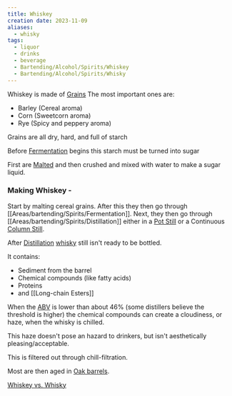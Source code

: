 ```yaml
---
title: Whiskey
creation date: 2023-11-09
aliases:
  - whisky
tags:
  - liquor
  - drinks
  - beverage
  - Bartending/Alcohol/Spirits/Whiskey
  - Bartending/Alcohol/Spirits/Whisky
---
```

Whiskey is made of [Grains](Areas/bartending/Grains.md)
The most important ones are:
- Barley (Cereal aroma)
- Corn (Sweetcorn aroma)
- Rye (Spicy and peppery aroma)

Grains are all dry, hard, and full of starch

Before [Fermentation](Areas/bartending/Spirits/Fermentation.md) begins this starch must be turned into sugar

First are [Malted](Areas/bartending/Malting.md) and then crushed and mixed with water to make a sugar liquid. 
### Making Whiskey - 
Start by malting cereal grains.
After this they then go through [[Areas/bartending/Spirits/Fermentation]]. 
Next, they then go through [[Areas/bartending/Spirits/Distillation]] either in a [Pot Still](Areas/bartending/Spirits/Pot%20Stills.md) or a Continuous [Column Still](Areas/bartending/Spirits/Column%20Stills.md).

After [Distillation](Areas/bartending/Spirits/Distillation.md) [whisky](Areas/bartending/Whiskey/Whiskey.md) still isn't ready to be bottled. 

It contains: 
- Sediment from the barrel
- Chemical compounds (like fatty acids)
- Proteins
- and [[Long-chain Esters]]

When the [ABV](Areas/bartending/ABV.md) is lower than about 46% (some distillers believe the threshold is higher) the chemical compounds can create a cloudiness, or haze, when the whisky is chilled.

This haze doesn't pose an hazard to drinkers, but isn't aesthetically pleasing/acceptable. 

This is filtered out through chill-filtration.

Most are then aged in [Oak barrels](Areas/bartending/Spirits/Oak-Aged%20Spirits.md).

[Whiskey vs. Whisky](Areas/bartending/Whiskey/Whiskey%20vs.%20Whisky.md)